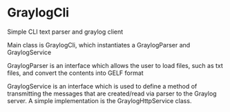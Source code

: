 # GraylogCli
Simple CLI text parser and graylog client

Main class is GraylogCli, which instantiates a GraylogParser and GraylogService

GraylogParser is an interface which allows the user to load files, such as txt files, and convert 
the contents into GELF format

GraylogService is an interface which is used to define a method of transmitting the 
messages that are created/read via parser to the Graylog server.
A simple implementation is the GraylogHttpService class.